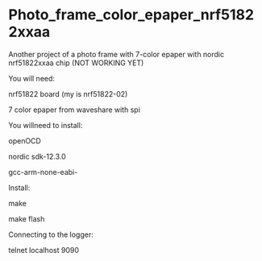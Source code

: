 # Photo_frame_color_epaper_nrf51822xxaa

Another project of a photo frame with 7-color epaper with nordic nrf51822xxaa chip
(NOT WORKING YET)



You will need:

nrf51822 board (my is nrf51822-02)

7 color epaper from waveshare with spi 



You willneed to install:

openOCD

nordic sdk-12.3.0

gcc-arm-none-eabi-



Install:

make

make flash



Connecting to the logger:

telnet localhost 9090
